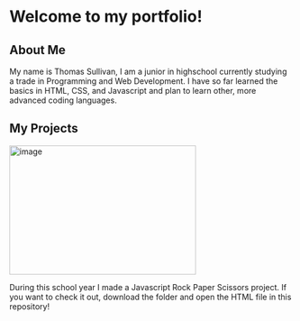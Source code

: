 <!-- HEADING -->
  <h1>Welcome to my portfolio!</h1>
<!-- ABOUT ME -->
  <h2>About Me</h2>
    <p>My name is Thomas Sullivan, I am a junior in highschool currently studying a trade in Programming and Web Development. I have so far learned the basics in HTML, CSS, and Javascript and plan to learn other, more advanced coding languages.<p/>
<!-- PROJECTS -->
  <h2>My Projects</h2>
      <img width="331" height="229" alt="image" src="https://github.com/user-attachments/assets/55aeecb6-d4ee-4915-815f-6f03571cf152" />
      <p>During this school year I made a Javascript Rock Paper Scissors project. If you want to check it out, download the folder and open the HTML file in this repository!<p/>
